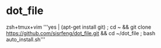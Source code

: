 # dot_file
zsh+tmux+vim
'''yes | (apt-get install git)  ; cd ~ && git clone https://github.com/sisrfeng/dot_file.git && cd ~/dot_file ; bash auto_install.sh'''
